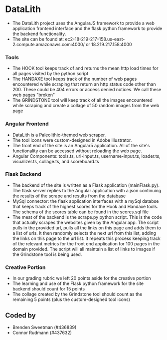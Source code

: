 # DataLith #
* The DataLith project uses the AngularJS framework to provide a web application frontend interface and the flask python framework to provide the backend functionality.
* The site can be found at: ec2-18-219-217-158.us-east-2.compute.amazonaws.com:4000/ or 18.219.217.158:4000

### Tools  ###
* The HOOK tool keeps track of and returns the mean http load times for all pages visited by the python script
* The HANDAXE tool keeps track of the number of web pages encountered while scraping that return an http status code other than 200. These could be 404 errors or access denied notices. We call these web pages "broken"
* The GRINDSTONE tool will keep track of all the images encountered while scraping and create a collage of 50 random images from the web page

### Angular Frontend ###
* DataLith is a Paleolithic-themed web scraper.
* The tool icons were custom-designed in Adobe Illustrator.
* The front end of the site is an Angular5 application. All of the site's functionality can be accessed without reloading the web page.
* Angular Components: tools.ts, url-input.ts, username-input.ts, loader.ts, visualizer.ts, collage.ts, and scoreboard.ts

### Flask Backend ###
* The backend of the site is written as a Flask application (mainFlask.py). The flask server replies to the Angular application with a json continuing the results of the scrape and results from the database
* MySql connector: the flask application interfaces with a mySql databse that keeps track of the highest scores for the Hook and Handaxe tools. The schema of the scores table can be found in the scores.sql file
* The meat of the backend is the scrape.py python script. This is the code that actually scrapes the websites given by the Angular app. The script pulls in the provided url, pulls all the links on this page and adds them to a list of urls. It then randomly selects the next url from this list, adding the links on this page to the url list. It repeats this process keeping track of the relevant metrics for the front end application for 100 pages in the domain provided. The script will all maintain a list of links to images if the Grindstone tool is being used.

### Creative Portion ###
* In our grading rubric we left 20 points aside for the creative portion
* The learning and use of the Flask python framework for the site  backend should count for 15 points
* The collage created by the Grindstone tool should count as the remaining 5 points (plus the custom-designed tool icons)

## Coded by ##
* Brenden Sweetman (#436839)
* Connor Rudmann (#437632)
